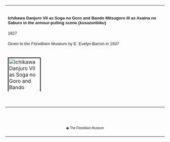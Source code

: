 <html>

<head>

<title>Info</title>
</head>



<div align="center">
  <center>
  <table border="0" width="100%" cellpadding="0" cellspacing="4" height="272">
    <tr>
      <td width="100%" height="30">
      </td>
    </tr>
    <tr>
      <td width="100%" height="30">
      <font face="Arial" size="2">
      <b>Ichikawa Danjuro VII as Soga no Goro
      and Bando Mitsugoro III as Asaina no Saburo in the armour-pulling
      scene (<i>kusazuribiku</i>)</b><br>
      </font><font FACE="Arial">
      <br>
      <font size="2">1827</font></font><br>
      <b><font FACE="Arial"><br>
      </font></b><font face="Arial" size="2">Given to the Fitzwilliam Museum by E. Evelyn
      Barron in 1937</font>
      </td>
    </tr>
    <tr>
      <td width="100%" height="30">
      </td>
    </tr>
    <tr>
      <td width="100%" height="30">
      <a href="KUN/kunp503.htm"><img border="2" src="P.503-1937_small1.jpg" alt="Ichikawa Danjuro VII as Soga no Goro and Bando Mitsugoro III as Asaina no Saburo in the armour-pulling scene (kusazuribiku)" width="100" height="116"></a>
      </td>
    </tr>
    <tr>
      <td width="100%" height="30">
      </td>
    </tr>
    <tr>
      <td width="100%" height="1">
      <font FACE="Arial" SIZE="2"><font FACE="Arial"><font size="2">A <a href="textP.htm"> surimono</a>
      of the famous armour-pulling scene (<i>kusazuribiki</i>) which had become
      a highpoint of various Kabuki plays telling of the revenge of the two <a href="Group6.htm"> Soga
      brothers,</a> Soga no Juro and Soga no Goro, on their father�s
      murderer Kudo Suketsune. Soga no Goro, believing his brother to
      be in mortal danger, rushes out from hiding to his defence, only to be
      held back by the legendary strongman warrior Asaina no Saburo
      (1176-?) tugging at the skirt of his armour. Goro was said to have
      held his ground like a guardian statue. This print probably depicts an
      imaginary performance of a Soga brothers vendetta play, as these actors
      did not appear in these roles in 1827.</font></font>
      <p>Danjuro�s costume bears the Soga butterfly crest, while his
      sword-hilt is decorated with the Ichikawa acting crest (<i><a href="textD.htm">mon</a></i>) of
      three concentric boxes, or triple-rice-measure (<i><a href="textD.htm">mimasu</a></i>).
      Mitsugoro�s acting crest (<i>mon</i>)�a circle containing the
      triple-stroke character for �three��decorates his costume.</p>
      <font FACE="Arial">
      <p><font size="2">The first poem puns on the verb <i>hikeru</i>, which can
      refer either to �trailing� mists or �tugging�. The other poem
      likens the curling leaves of springtime bracken ferns to clenched fists.</font></font></font>
      </td>
    </tr>
  </table>
  </center>
</div>
<p>&nbsp;</p>
<div align="center">
  <center>
  <table border="0" cellpadding="0" width="100%" cellspacing="4">
    <tr>
      <td width="26%">
        <p align="center"><br>
        <br>
        <font FACE="Arial" size="1">� The Fitzwilliam Museum</font></p>
      </td>
    </tr>
  </table>
  </center>
</div>
</body>
</html>
